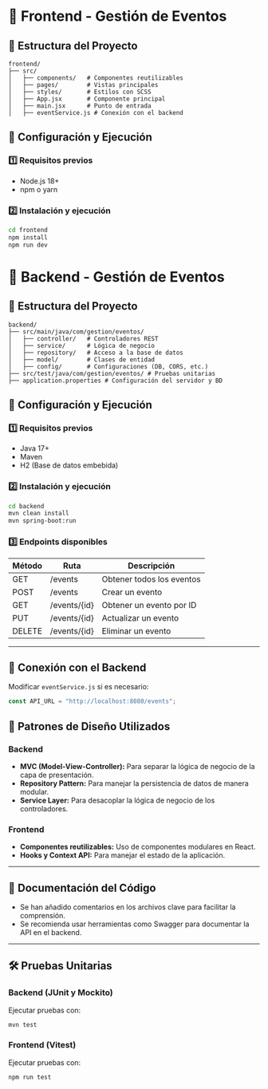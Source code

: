 # 🎨 Frontend - Gestión de Eventos

## 📂 Estructura del Proyecto
```
frontend/
├── src/
│   ├── components/   # Componentes reutilizables
│   ├── pages/        # Vistas principales
│   ├── styles/       # Estilos con SCSS
│   ├── App.jsx       # Componente principal
│   ├── main.jsx      # Punto de entrada
│   ├── eventService.js # Conexión con el backend
```

## 🚀 Configuración y Ejecución

### 1️⃣ Requisitos previos
- Node.js 18+
- npm o yarn

### 2️⃣ Instalación y ejecución
```bash
cd frontend
npm install
npm run dev
```
# 📌 Backend - Gestión de Eventos

## 📂 Estructura del Proyecto

```
backend/
├── src/main/java/com/gestion/eventos/
│   ├── controller/   # Controladores REST
│   ├── service/      # Lógica de negocio
│   ├── repository/   # Acceso a la base de datos
│   ├── model/        # Clases de entidad
│   ├── config/       # Configuraciones (DB, CORS, etc.)
├── src/test/java/com/gestion/eventos/ # Pruebas unitarias
├── application.properties # Configuración del servidor y BD
```

## 🚀 Configuración y Ejecución

### 1️⃣ Requisitos previos
- Java 17+
- Maven
- H2 (Base de datos embebida)

### 2️⃣ Instalación y ejecución
```bash
cd backend
mvn clean install
mvn spring-boot:run
```

### 3️⃣ Endpoints disponibles
| Método | Ruta           | Descripción               |
|--------|--------------|---------------------------|
| GET    | /events      | Obtener todos los eventos |
| POST   | /events      | Crear un evento           |
| GET    | /events/{id} | Obtener un evento por ID  |
| PUT    | /events/{id} | Actualizar un evento      |
| DELETE | /events/{id} | Eliminar un evento        |

---
## 🔗 Conexión con el Backend
Modificar `eventService.js` si es necesario:
```js
const API_URL = "http://localhost:8080/events";
```

## 📌 Patrones de Diseño Utilizados
### Backend
- **MVC (Model-View-Controller):** Para separar la lógica de negocio de la capa de presentación.
- **Repository Pattern:** Para manejar la persistencia de datos de manera modular.
- **Service Layer:** Para desacoplar la lógica de negocio de los controladores.

### Frontend
- **Componentes reutilizables:** Uso de componentes modulares en React.
- **Hooks y Context API:** Para manejar el estado de la aplicación.

---

## 📖 Documentación del Código
- Se han añadido comentarios en los archivos clave para facilitar la comprensión.
- Se recomienda usar herramientas como Swagger para documentar la API en el backend.

---

## 🛠 Pruebas Unitarias

### Backend (JUnit y Mockito)
Ejecutar pruebas con:
```bash
mvn test
```

### Frontend (Vitest)
Ejecutar pruebas con:
```bash
npm run test
